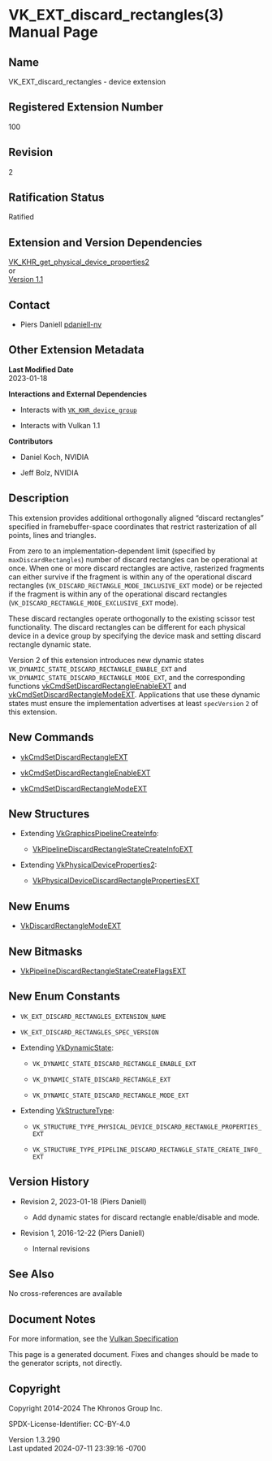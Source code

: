 # VK_EXT_discard_rectangles(3) Manual Page

## Name

VK_EXT_discard_rectangles - device extension



## <a href="#_registered_extension_number" class="anchor"></a>Registered Extension Number

100

## <a href="#_revision" class="anchor"></a>Revision

2

## <a href="#_ratification_status" class="anchor"></a>Ratification Status

Ratified

## <a href="#_extension_and_version_dependencies" class="anchor"></a>Extension and Version Dependencies

[VK_KHR_get_physical_device_properties2](https://registry.khronos.org/vulkan/specs/1.3-extensions/man/html/VK_KHR_get_physical_device_properties2.html)  
or  
[Version 1.1](#versions-1.1)  

## <a href="#_contact" class="anchor"></a>Contact

- Piers Daniell <a
  href="https://github.com/KhronosGroup/Vulkan-Docs/issues/new?body=%5BVK_EXT_discard_rectangles%5D%20@pdaniell-nv%0A*Here%20describe%20the%20issue%20or%20question%20you%20have%20about%20the%20VK_EXT_discard_rectangles%20extension*"
  target="_blank" rel="nofollow noopener"><em></em>pdaniell-nv</a>

## <a href="#_other_extension_metadata" class="anchor"></a>Other Extension Metadata

**Last Modified Date**  
2023-01-18

**Interactions and External Dependencies**  
- Interacts with [`VK_KHR_device_group`](VK_KHR_device_group.html)

- Interacts with Vulkan 1.1

**Contributors**  
- Daniel Koch, NVIDIA

- Jeff Bolz, NVIDIA

## <a href="#_description" class="anchor"></a>Description

This extension provides additional orthogonally aligned “discard
rectangles” specified in framebuffer-space coordinates that restrict
rasterization of all points, lines and triangles.

From zero to an implementation-dependent limit (specified by
`maxDiscardRectangles`) number of discard rectangles can be operational
at once. When one or more discard rectangles are active, rasterized
fragments can either survive if the fragment is within any of the
operational discard rectangles
(`VK_DISCARD_RECTANGLE_MODE_INCLUSIVE_EXT` mode) or be rejected if the
fragment is within any of the operational discard rectangles
(`VK_DISCARD_RECTANGLE_MODE_EXCLUSIVE_EXT` mode).

These discard rectangles operate orthogonally to the existing scissor
test functionality. The discard rectangles can be different for each
physical device in a device group by specifying the device mask and
setting discard rectangle dynamic state.

Version 2 of this extension introduces new dynamic states
`VK_DYNAMIC_STATE_DISCARD_RECTANGLE_ENABLE_EXT` and
`VK_DYNAMIC_STATE_DISCARD_RECTANGLE_MODE_EXT`, and the corresponding
functions
[vkCmdSetDiscardRectangleEnableEXT](https://registry.khronos.org/vulkan/specs/1.3-extensions/man/html/vkCmdSetDiscardRectangleEnableEXT.html)
and
[vkCmdSetDiscardRectangleModeEXT](https://registry.khronos.org/vulkan/specs/1.3-extensions/man/html/vkCmdSetDiscardRectangleModeEXT.html).
Applications that use these dynamic states must ensure the
implementation advertises at least `specVersion` `2` of this extension.

## <a href="#_new_commands" class="anchor"></a>New Commands

- [vkCmdSetDiscardRectangleEXT](https://registry.khronos.org/vulkan/specs/1.3-extensions/man/html/vkCmdSetDiscardRectangleEXT.html)

- [vkCmdSetDiscardRectangleEnableEXT](https://registry.khronos.org/vulkan/specs/1.3-extensions/man/html/vkCmdSetDiscardRectangleEnableEXT.html)

- [vkCmdSetDiscardRectangleModeEXT](https://registry.khronos.org/vulkan/specs/1.3-extensions/man/html/vkCmdSetDiscardRectangleModeEXT.html)

## <a href="#_new_structures" class="anchor"></a>New Structures

- Extending
  [VkGraphicsPipelineCreateInfo](https://registry.khronos.org/vulkan/specs/1.3-extensions/man/html/VkGraphicsPipelineCreateInfo.html):

  - [VkPipelineDiscardRectangleStateCreateInfoEXT](https://registry.khronos.org/vulkan/specs/1.3-extensions/man/html/VkPipelineDiscardRectangleStateCreateInfoEXT.html)

- Extending
  [VkPhysicalDeviceProperties2](https://registry.khronos.org/vulkan/specs/1.3-extensions/man/html/VkPhysicalDeviceProperties2.html):

  - [VkPhysicalDeviceDiscardRectanglePropertiesEXT](https://registry.khronos.org/vulkan/specs/1.3-extensions/man/html/VkPhysicalDeviceDiscardRectanglePropertiesEXT.html)

## <a href="#_new_enums" class="anchor"></a>New Enums

- [VkDiscardRectangleModeEXT](https://registry.khronos.org/vulkan/specs/1.3-extensions/man/html/VkDiscardRectangleModeEXT.html)

## <a href="#_new_bitmasks" class="anchor"></a>New Bitmasks

- [VkPipelineDiscardRectangleStateCreateFlagsEXT](https://registry.khronos.org/vulkan/specs/1.3-extensions/man/html/VkPipelineDiscardRectangleStateCreateFlagsEXT.html)

## <a href="#_new_enum_constants" class="anchor"></a>New Enum Constants

- `VK_EXT_DISCARD_RECTANGLES_EXTENSION_NAME`

- `VK_EXT_DISCARD_RECTANGLES_SPEC_VERSION`

- Extending [VkDynamicState](https://registry.khronos.org/vulkan/specs/1.3-extensions/man/html/VkDynamicState.html):

  - `VK_DYNAMIC_STATE_DISCARD_RECTANGLE_ENABLE_EXT`

  - `VK_DYNAMIC_STATE_DISCARD_RECTANGLE_EXT`

  - `VK_DYNAMIC_STATE_DISCARD_RECTANGLE_MODE_EXT`

- Extending [VkStructureType](https://registry.khronos.org/vulkan/specs/1.3-extensions/man/html/VkStructureType.html):

  - `VK_STRUCTURE_TYPE_PHYSICAL_DEVICE_DISCARD_RECTANGLE_PROPERTIES_EXT`

  - `VK_STRUCTURE_TYPE_PIPELINE_DISCARD_RECTANGLE_STATE_CREATE_INFO_EXT`

## <a href="#_version_history" class="anchor"></a>Version History

- Revision 2, 2023-01-18 (Piers Daniell)

  - Add dynamic states for discard rectangle enable/disable and mode.

- Revision 1, 2016-12-22 (Piers Daniell)

  - Internal revisions

## <a href="#_see_also" class="anchor"></a>See Also

No cross-references are available

## <a href="#_document_notes" class="anchor"></a>Document Notes

For more information, see the <a
href="https://registry.khronos.org/vulkan/specs/1.3-extensions/html/vkspec.html#VK_EXT_discard_rectangles"
target="_blank" rel="noopener">Vulkan Specification</a>

This page is a generated document. Fixes and changes should be made to
the generator scripts, not directly.

## <a href="#_copyright" class="anchor"></a>Copyright

Copyright 2014-2024 The Khronos Group Inc.

SPDX-License-Identifier: CC-BY-4.0

Version 1.3.290  
Last updated 2024-07-11 23:39:16 -0700
